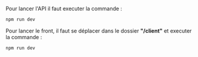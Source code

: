 Pour lancer l'API il faut executer la commande :
``` bash
npm run dev
```

Pour lancer le front, il faut se déplacer dans le dossier <strong>"/client"</strong> et executer la commande :
``` bash
npm run dev
```
